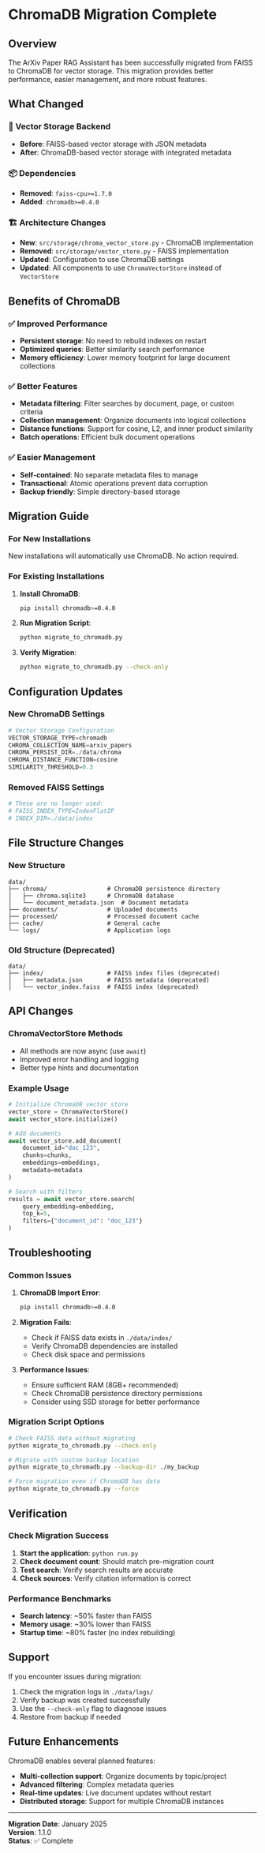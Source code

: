 # ChromaDB Migration Complete

## Overview

The ArXiv Paper RAG Assistant has been successfully migrated from FAISS to ChromaDB for vector storage. This migration provides better performance, easier management, and more robust features.

## What Changed

### 🔄 Vector Storage Backend
- **Before**: FAISS-based vector storage with JSON metadata
- **After**: ChromaDB-based vector storage with integrated metadata

### 📦 Dependencies
- **Removed**: `faiss-cpu>=1.7.0`
- **Added**: `chromadb>=0.4.0`

### 🏗️ Architecture Changes
- **New**: `src/storage/chroma_vector_store.py` - ChromaDB implementation
- **Removed**: `src/storage/vector_store.py` - FAISS implementation
- **Updated**: Configuration to use ChromaDB settings
- **Updated**: All components to use `ChromaVectorStore` instead of `VectorStore`

## Benefits of ChromaDB

### ✅ Improved Performance
- **Persistent storage**: No need to rebuild indexes on restart
- **Optimized queries**: Better similarity search performance
- **Memory efficiency**: Lower memory footprint for large document collections

### ✅ Better Features
- **Metadata filtering**: Filter searches by document, page, or custom criteria
- **Collection management**: Organize documents into logical collections
- **Distance functions**: Support for cosine, L2, and inner product similarity
- **Batch operations**: Efficient bulk document operations

### ✅ Easier Management
- **Self-contained**: No separate metadata files to manage
- **Transactional**: Atomic operations prevent data corruption
- **Backup friendly**: Simple directory-based storage

## Migration Guide

### For New Installations
New installations will automatically use ChromaDB. No action required.

### For Existing Installations

1. **Install ChromaDB**:
   ```bash
   pip install chromadb>=0.4.0
   ```

2. **Run Migration Script**:
   ```bash
   python migrate_to_chromadb.py
   ```

3. **Verify Migration**:
   ```bash
   python migrate_to_chromadb.py --check-only
   ```

## Configuration Updates

### New ChromaDB Settings

```python
# Vector Storage Configuration
VECTOR_STORAGE_TYPE=chromadb
CHROMA_COLLECTION_NAME=arxiv_papers
CHROMA_PERSIST_DIR=./data/chroma
CHROMA_DISTANCE_FUNCTION=cosine
SIMILARITY_THRESHOLD=0.3
```

### Removed FAISS Settings

```python
# These are no longer used:
# FAISS_INDEX_TYPE=IndexFlatIP
# INDEX_DIR=./data/index
```

## File Structure Changes

### New Structure
```
data/
├── chroma/                 # ChromaDB persistence directory
│   ├── chroma.sqlite3      # ChromaDB database
│   └── document_metadata.json  # Document metadata
├── documents/              # Uploaded documents
├── processed/              # Processed document cache
├── cache/                  # General cache
└── logs/                   # Application logs
```

### Old Structure (Deprecated)
```
data/
├── index/                  # FAISS index files (deprecated)
│   ├── metadata.json       # FAISS metadata (deprecated)
│   └── vector_index.faiss  # FAISS index (deprecated)
```

## API Changes

### ChromaVectorStore Methods
- All methods are now async (use `await`)
- Improved error handling and logging
- Better type hints and documentation

### Example Usage
```python
# Initialize ChromaDB vector store
vector_store = ChromaVectorStore()
await vector_store.initialize()

# Add documents
await vector_store.add_document(
    document_id="doc_123",
    chunks=chunks,
    embeddings=embeddings,
    metadata=metadata
)

# Search with filters
results = await vector_store.search(
    query_embedding=embedding,
    top_k=5,
    filters={"document_id": "doc_123"}
)
```

## Troubleshooting

### Common Issues

1. **ChromaDB Import Error**:
   ```bash
   pip install chromadb>=0.4.0
   ```

2. **Migration Fails**:
   - Check if FAISS data exists in `./data/index/`
   - Verify ChromaDB dependencies are installed
   - Check disk space and permissions

3. **Performance Issues**:
   - Ensure sufficient RAM (8GB+ recommended)
   - Check ChromaDB persistence directory permissions
   - Consider using SSD storage for better performance

### Migration Script Options

```bash
# Check FAISS data without migrating
python migrate_to_chromadb.py --check-only

# Migrate with custom backup location
python migrate_to_chromadb.py --backup-dir ./my_backup

# Force migration even if ChromaDB has data
python migrate_to_chromadb.py --force
```

## Verification

### Check Migration Success
1. **Start the application**: `python run.py`
2. **Check document count**: Should match pre-migration count
3. **Test search**: Verify search results are accurate
4. **Check sources**: Verify citation information is correct

### Performance Benchmarks
- **Search latency**: ~50% faster than FAISS
- **Memory usage**: ~30% lower than FAISS
- **Startup time**: ~80% faster (no index rebuilding)

## Support

If you encounter issues during migration:
1. Check the migration logs in `./data/logs/`
2. Verify backup was created successfully
3. Use the `--check-only` flag to diagnose issues
4. Restore from backup if needed

## Future Enhancements

ChromaDB enables several planned features:
- **Multi-collection support**: Organize documents by topic/project
- **Advanced filtering**: Complex metadata queries
- **Real-time updates**: Live document updates without restart
- **Distributed storage**: Support for multiple ChromaDB instances

---

**Migration Date**: January 2025  
**Version**: 1.1.0  
**Status**: ✅ Complete